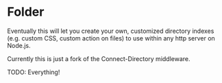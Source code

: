Folder
======

Eventually this will let you create your own, customized directory indexes 
(e.g. custom CSS, custom action on files) to use within any http server 
on Node.js.

Currently this is just a fork of the Connect-Directory middleware.

TODO: Everything!
